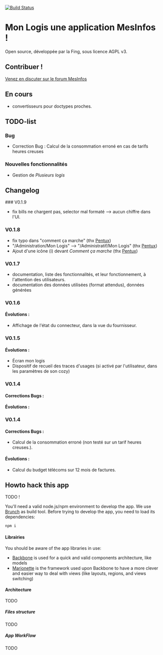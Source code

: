 [![Build Status](https://travis-ci.org/jacquarg/monlogis.png)](https://travis-ci.org/jacquarg/monlogis)

# Mon Logis une application MesInfos !

Open source, développée par la Fing, sous licence AGPL v3.

## Contribuer !
[Venez en discuter sur le forum MesInfos](https://mesinfos.fing.org/forum/d/71-mon-logis-pr-sentation-commentaires-volutions)

## En cours
* convertisseurs pour doctypes proches.

## TODO-list

### Bug
* Correction Bug : Calcul de la consommation erroné en cas de tarifs heures creuses

### Nouvelles fonctionnalités
* Gestion de _Plusieurs logis_

## Changelog

### V0.1.9
* fix bills ne chargent pas, selector mal formaté --> aucun chiffre dans l'UI.

### V0.1.8

* fix typo dans "comment ça marche" (thx [Pentux](https://mesinfos.fing.org/forum/d/86-application-mon-logis))
* "/Administration/Mon Logis" --> "/Administratif/Mon Logis" (thx [Pentux](https://mesinfos.fing.org/forum/d/85-rangement-des-dossiers))
* Ajout d'une icône (i) devant _Comment ça marche_ (thx [Pentux](https://mesinfos.fing.org/forum/d/87-application-mon-logis-pas-de-logo-mauvais-marquage))

### V0.1.7
* documentation, liste des fonctionnalités, et leur fonctionnement, à l'attention des utilisateurs.
* documentation des données utilisées (format attendus), données générées

### V0.1.6
#### Évolutions :
* Affichage de l'état du connecteur, dans la vue du fournisseur.

### V0.1.5
#### Évolutions :
* Écran mon logis
* Dispositif de recueil des traces d'usages (si activé par l'utilisateur, dans les paramètres de son cozy)

### V0.1.4
#### Corrections Bugs :
#### Évolutions :

### V0.1.4
#### Corrections Bugs :

* Calcul de la consommation erroné (non testé sur un tarif heures creuses.).

#### Évolutions :

* Calcul du budget télécoms sur 12 mois de factures.


## Howto hack this app

TODO !

You'll need a valid node.js/npm environment to develop the app. We use [Brunch](http://brunch.io/) as build tool. Before trying to develop the app, you need to load its dependencies:

```sh
npm i
```

#### Librairies

You should be aware of the app libraries in use:
* [Backbone](http://backbonejs.org/) is used for a quick and valid components architecture, like models
* [Marionette](http://marionettejs.com/) is the framework used upon Backbone to have a more clever and easier way to deal with views (like layouts, regions, and views switching)

#### Architecture
TODO
##### Files structure
TODO
##### App WorkFlow
TODO
